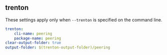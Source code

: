 
## trenton

These settings apply only when `--trenton` is specified on the command line.

``` yaml $(trenton)
trenton:
    cli-name: peering
    package-name: peering
clear-output-folder: true
output-folder: $(trenton-output-folder)/peering
```
